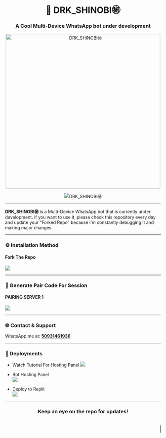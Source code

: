 <h1 align="center">👾 DRK_SHINOBI㊙️</h1>
<h3 align="center">A Cool Multi-Device WhatsApp bot under development</h3>

<p align="center">
  <img src="https://i.imgur.com/bsxE6cT.jpeg" alt="DRK_SHINOBI㊙️" width="500"/>
</p>

<p align="center">
  <img src="https://komarev.com/ghpvc/?username=drk-shinobi&label=Profile%20views&color=0e75b6&style=flat" alt="DRK_SHINOBI㊙️" />
</p>

---

**DRK_SHINOBI㊙️** is a Multi-Device WhatsApp bot that is currently under development. If you want to use it, please check this repository every day and update your "Forked Repo" because I'm constantly debugging it and making major changes.

---

### ⚙️ Installation Method

#### Fork The Repo
<a href="https://github.com/dark-s-ten/drk_shinobi/fork" target="_blank">
  <img src="https://img.shields.io/badge/Fork%20Repo-GLOBAL_MD-blue?style=for-the-badge&logo=github"/>
</a>

---

### 🔐 Generate Pair Code For Session

#### PAIRING SERVER 1
<a href="https://drk-session-id.onrender.com/">
  <img src="https://img.shields.io/badge/Pairing%20Code%20Server%201-green?style=for-the-badge"/>
</a>

---

### 🌐 Contact & Support

WhatsApp me at: **[50931461936](https://wa.me/50931461936)**

---

### 📢 Deployments

- Watch Tutorial For Hosting Panel
  <a href="https://youtube.com">
    <img src="https://img.shields.io/badge/Watch%20Tutorial-red?style=for-the-badge&logo=youtube"/>
  </a>

- Bot Hosting Panel  
  <a href="https://render.com">
    <img src="https://img.shields.io/badge/Hosting%20Panel-blue?style=for-the-badge&logo=render"/>
  </a>

- Deploy to Replit  
  <a href="https://replit.com">
    <img src="https://img.shields.io/badge/Deploy%20to%20Replit-orange?style=for-the-badge&logo=replit"/>
  </a>

---

<h3 align="center">Keep an eye on the repo for updates!</h3>

<h2 align="center"><marquee>👾 DRK_SHINOBI㊙️</marquee></h2>

